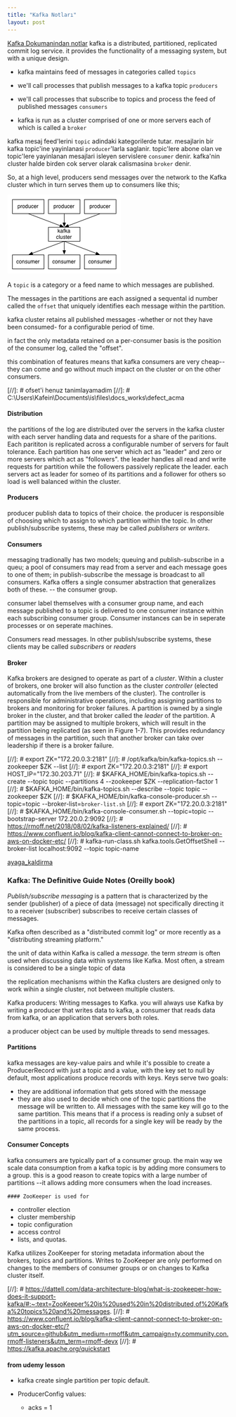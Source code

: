```yaml
---
title: "Kafka Notları"
layout: post
---
```

[Kafka Dokumanindan notlar](https://kafka.apache.org/090/documentation.html)
kafka is a distributed, partitioned, replicated commit log service. it provides
the functionality of a messaging system, but with a unique design.

* kafka maintains feed of messages in categories called `topics`
* we'll call processes that publish messages to a kafka topic `producers`
* we'll call processes that subscribe to topics and process the feed of
  published messages `consumers`

* kafka is run as a cluster comprised of one or more servers each of which is
  called a `broker`

kafka mesaj feed'lerini `topic` adindaki kategorilerde tutar. 
mesajlarin bir kafka topic'ine yayinlanasi `producer`'larla saglanir.
topic'lere abone olan ve topic'lere yayinlanan mesajlari isleyen servislere
`consumer` denir.
kafka'nin cluster halde birden cok server olarak calismasina `broker` denir.

So, at a high level, producers send messages over the network to the Kafka
cluster which in turn serves them up to consumers like this;

![Kafka_1](/assets/img/producer_consumer.png)

A `topic` is a category or a feed name to which messages are published. 

The messages in the partitions are each assigned a sequental id number called the
`offset` that uniquely identifies each message within the partition.

kafka cluster retains all published messages -whether or not they have been
consumed- for a configurable period of time.

in fact the only metadata retained on a per-consumer basis is the position of
the consumer log, called the "offset".

this combination of features means that kafka consumers are very cheap-- they
can come and go without much impact on the cluster or on the other consumers.

[//]: # ofset'i henuz tanimlayamadim
[//]: # C:\Users\Kafein\Documents\is\files\docs_works\defect_acma

#### Distribution
the partitions of the log are distributed over the servers in the kafka cluster
with each server handling data and requests for a share of the paritions. Each
parititon is replicated across a configurable number of servers for fault
tolerance.
Each partition has one server which act as "leader" and zero or more servers
which act as "followers". the leader handles all read and write requests for
partition while the followers passively replicate the leader.
each servers act as leader for someo of its partitions and a follower for
others so load is well balanced within the cluster.

#### Producers
producer publish data to topics of their choice. the producer is responsible of
choosing which to assign to which partition within the topic. In other
publish/subscribe systems, these may be called *publishers* or *writers*.

#### Consumers
messaging tradionally has two models; queuing and publish-subscribe
in a queu; a pool of consumers may read from a server and each message goes to
one of them; in publish-subscribe the message is broadcast to all consumers.
Kafka offers a single consumer abstraction that generalizes both of these. --
the consumer group.

consumer label themselves with a consumer group name, and each message
published to a topic is delivered to one consumer instance within each
subscribing consumer group. Consumer instances can be in seperate processes or
on seperate machines.

Consumers read messages. In other publish/subscribe systems, these clients may
be called *subscribers* or *readers*

#### Broker
Kafka brokers are designed to operate as part of a *cluster*. Within a cluster
of brokers, one broker will also function as the cluster *controller* (elected
automatically from the live members of the cluster). The controller is
responsible for administrative operations, including assigning partitions to
brokers and monitoring for broker failures. A partition is owned by a single
broker in the cluster, and that broker called the *leader* of the partition. A
partition may be assigned to multiple brokers, which will result in the
partition being replicated (as seen in Figure 1-7). This provides redundancy of
messages in the partition, such that another broker can take over leadership if
there is a broker failure.

[//]: # export ZK="172.20.0.3:2181"
[//]: # /opt/kafka/bin/kafka-topics.sh --zookeeper $ZK --list
[//]: # export ZK="172.20.0.3:2181"
[//]: # export HOST_IP="172.30.203.71"
[//]: # $KAFKA_HOME/bin/kafka-topics.sh --create --topic topic --partitions 4 --zookeeper $ZK --replication-factor 1
[//]: # $KAFKA_HOME/bin/kafka-topics.sh --describe --topic topic --zookeeper $ZK
[//]: # $KAFKA_HOME/bin/kafka-console-producer.sh --topic=topic --broker-list=`broker-list.sh`
[//]: # export ZK="172.20.0.3:2181"
[//]: # $KAFKA_HOME/bin/kafka-console-consumer.sh --topic=topic --bootstrap-server 172.20.0.2:9092
[//]: # https://rmoff.net/2018/08/02/kafka-listeners-explained/
[//]: # https://www.confluent.io/blog/kafka-client-cannot-connect-to-broker-on-aws-on-docker-etc/
[//]: # kafka-run-class.sh kafka.tools.GetOffsetShell --broker-list localhost:9092 --topic topic-name

[ayaga_kaldirma](https://wurstmeister.github.io/kafka-docker)

### Kafka: The Definitive Guide Notes (Oreilly book)
*Publish/subscribe messaging* is a pattern that is characterized by the sender
(publisher) of a piece of data (message) not specifically directing it to a
receiver (subscriber) subscribes to receive certain classes of  messages.

Kafka often described as a "distributed commit log" or more recently as a
"distributing streaming platform."

the unit of data within Kafka is called a *message*.
the term *stream* is often used when discussing data within systems like Kafka.
Most often, a stream is considered to be a single topic of data

the replication mechanisms within the Kafka clusters are designed only to work
wihin a single cluster, not between multiple clusters.

Kafka producers: Writing messages to Kafka.
you will always use Kafka by writing a producer that writes data to kafka, a
consumer that reads data from kafka, or an application that servers both roles.
 
a producer object can be used by multiple threads to send messages.

#### Partitions

kafka messages are key-value pairs and while it's possible to create a
ProducerRecord with just a topic and a value, with the key set to null by
default, most applications produce records with keys. Keys serve two goals:
* they are additional information that gets stored with the message
* they are also used to decide which one of the topic partitions the message
  will be written to. All messages with the same key will go to the same
  partition. This means that if a process is reading only a subset of the
  partitions in a topic, all records for a single key will be ready by the same
  process. 

#### Consumer Concepts 

kafka consumers are typically part of a consumer group. the main way we scale
data consumption from a kafka topic is by adding more consumers to a group.
this is a good reason to create topics with a large number of partitions --it
allows adding more consumers when the load increases.





    #### ZooKeeper is used for

* controller election
* cluster membership
* topic configuration
* access control
* lists, and quotas.

Kafka utilizes ZooKeeper for storing metadata information about the brokers,
topics and partitions. Writes to ZooKeeper are only performed on changes to the
members of consumer groups or on changes to Kafka cluster itself.



[//]: # https://dattell.com/data-architecture-blog/what-is-zookeeper-how-does-it-support-kafka/#:~:text=ZooKeeper%20is%20used%20in%20distributed,of%20Kafka%20topics%20and%20messages.
[//]: # https://www.confluent.io/blog/kafka-client-cannot-connect-to-broker-on-aws-on-docker-etc/?utm_source=github&utm_medium=rmoff&utm_campaign=ty.community.con.rmoff-listeners&utm_term=rmoff-devx
[//]: # https://kafka.apache.org/quickstart
 

#### from udemy lesson
* kafka create single partition per topic default.

*  ProducerConfig values: 
    - acks = 1
